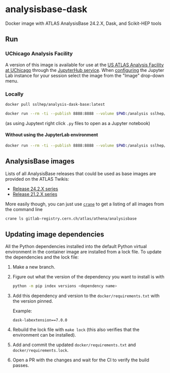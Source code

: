 # analysisbase-dask

Docker image with ATLAS AnalysisBase 24.2.X, Dask, and Scikit-HEP tools

## Run

### UChicago Analysis Facility

A version of this image is available for use at the [US ATLAS Analysis Facility at UChicago](https://af.uchicago.edu/) through the [JupyterHub service](https://af.uchicago.edu/jupyterlab).
When [configuring](https://af.uchicago.edu/jupyterlab/configure) the Jupyter Lab instance for your session select the image from the "Image" drop-down menu.

### Locally

``` bash
docker pull sslhep/analysis-dask-base:latest
```

``` bash
docker run --rm -ti --publish 8888:8888 --volume $PWD:/analysis sslhep/analysis-dask-base:latest
```

(as using Jupytext right click `.py` files to open as a Jupyter notebook)

#### Without using the JupyterLab environment

``` bash
docker run --rm -ti --publish 8888:8888 --volume $PWD:/analysis sslhep/analysis-dask-base:latest /bin/bash
```

## AnalysisBase images

Lists of all AnalysisBase releases that could be used as base images are provided on the ATLAS Twikis:

* [Release 24.2.X series](https://twiki.cern.ch/twiki/bin/view/AtlasProtected/AnalysisBaseReleaseNotes24pt2)
* [Release 21.2.X series](https://twiki.cern.ch/twiki/bin/viewauth/AtlasProtected/AnalysisBaseReleaseNotes21_2)

More easily though, you can just use [`crane`](https://github.com/google/go-containerregistry/blob/v0.14.0/cmd/crane/) to get a listing of all images from the command line

``` bash
crane ls gitlab-registry.cern.ch/atlas/athena/analysisbase
```

## Updating image dependencies

All the Python dependencies installed into the default Python virtual environment in the container image are installed from a lock file.
To update the dependencies and the lock file:

1. Make a new branch.
1. Figure out what the version of the dependency you want to install is with

    ``` bash
    python -m pip index versions <dependency name>
    ```

1. Add this dependency and version to the `docker/requirements.txt` with the version pinned.

    Example:

    ```
    dask-labextension==7.0.0
    ```

1. Rebuild the lock file with `make lock` (this also verifies that the environment can be installed).
1. Add and commit the updated `docker/requirements.txt` and `docker/requirements.lock`.
1. Open a PR with the changes and wait for the CI to verify the build passes.
